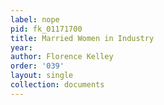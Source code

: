 ```yaml
---
label: nope
pid: fk_01171700
title: Married Women in Industry
year: 
author: Florence Kelley
order: '039'
layout: single
collection: documents
---
```

